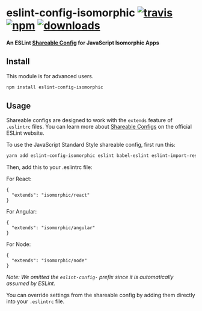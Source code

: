 # eslint-config-isomorphic [![travis][travis-image]][travis-url] [![npm][npm-image]][npm-url] [![downloads][downloads-image]][downloads-url]

[travis-image]: https://img.shields.io/travis/commercialtribe/eslint-config-isomorphic/master.svg
[travis-url]: https://travis-ci.org/commercialtribe/eslint-config-isomorphic
[npm-image]: https://img.shields.io/npm/v/eslint-config-isomorphic.svg
[npm-url]: https://npmjs.org/package/eslint-config-isomorphic
[downloads-image]: https://img.shields.io/npm/dm/eslint-config-isomorphic.svg
[downloads-url]: https://npmjs.org/package/eslint-config-isomorphic

#### An ESLint [Shareable Config](http://eslint.org/docs/developer-guide/shareable-configs) for JavaScript Isomorphic Apps

## Install

This module is for advanced users.

```bash
npm install eslint-config-isomorphic
```

## Usage

Shareable configs are designed to work with the `extends` feature of `.eslintrc` files.
You can learn more about
[Shareable Configs](http://eslint.org/docs/developer-guide/shareable-configs) on the
official ESLint website.

To use the JavaScript Standard Style shareable config, first run this:

```bash
yarn add eslint-config-isomorphic eslint babel-eslint eslint-import-resolver-webpack eslint-plugin-angular eslint-plugin-import eslint-plugin-node eslint-plugin-promise eslint-plugin-react eslint-plugin-standard
```

Then, add this to your .eslintrc file:

For React:

```
{
  "extends": "isomorphic/react"
}
```

For Angular:

```
{
  "extends": "isomorphic/angular"
}
```

For Node:

```
{
  "extends": "isomorphic/node"
}
```

*Note: We omitted the `eslint-config-` prefix since it is automatically assumed by ESLint.*

You can override settings from the shareable config by adding them directly into your
`.eslintrc` file.
